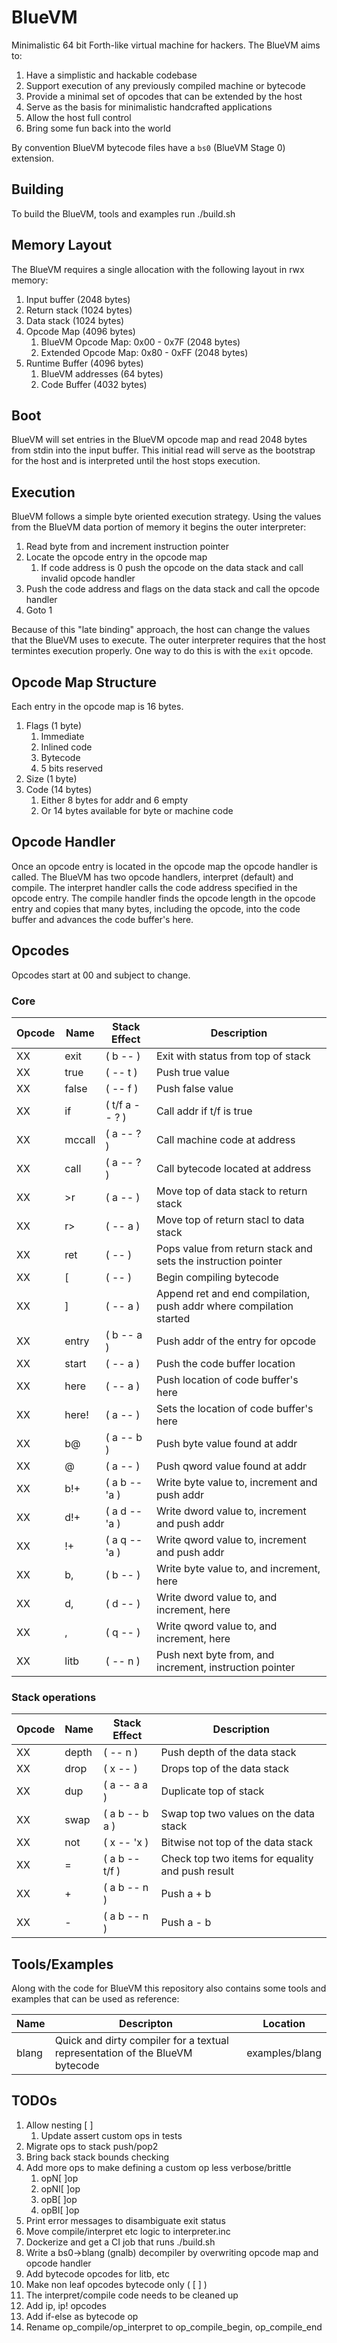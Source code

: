 # BlueVM

Minimalistic 64 bit Forth-like virtual machine for hackers. The BlueVM aims to:

1. Have a simplistic and hackable codebase
1. Support execution of any previously compiled machine or bytecode
1. Provide a minimal set of opcodes that can be extended by the host
1. Serve as the basis for minimalistic handcrafted applications
1. Allow the host full control
1. Bring some fun back into the world

By convention BlueVM bytecode files have a `bs0` (BlueVM Stage 0) extension.

## Building

To build the BlueVM, tools and examples run ./build.sh

## Memory Layout

The BlueVM requires a single allocation with the following layout in rwx memory:

1. Input buffer (2048 bytes)
1. Return stack (1024 bytes)
1. Data stack (1024 bytes)
1. Opcode Map (4096 bytes)
   1. BlueVM Opcode Map: 0x00 - 0x7F (2048 bytes)
   1. Extended Opcode Map: 0x80 - 0xFF (2048 bytes)
1. Runtime Buffer (4096 bytes)
   1. BlueVM addresses (64 bytes)
   1. Code Buffer (4032 bytes)

## Boot

BlueVM will set entries in the BlueVM opcode map and read 2048 bytes from stdin into the input buffer. This
initial read will serve as the bootstrap for the host and is interpreted until the host stops execution.

## Execution

BlueVM follows a simple byte oriented execution strategy. Using the values from the BlueVM data portion of memory
it begins the outer interpreter:

1. Read byte from and increment instruction pointer
1. Locate the opcode entry in the opcode map
   1. If code address is 0 push the opcode on the data stack and call invalid opcode handler
1. Push the code address and flags on the data stack and call the opcode handler
1. Goto 1

Because of this "late binding" approach, the host can change the values that the BlueVM uses to execute. The outer
interpreter requires that the host termintes execution properly. One way to do this is with the `exit` opcode.

## Opcode Map Structure

Each entry in the opcode map is 16 bytes.

1. Flags (1 byte)
   1. Immediate
   1. Inlined code
   1. Bytecode
   1. 5 bits reserved
1. Size (1 byte)
1. Code (14 bytes)
   1. Either 8 bytes for addr and 6 empty
   1. Or 14 bytes available for byte or machine code

## Opcode Handler

Once an opcode entry is located in the opcode map the opcode handler is called. The BlueVM has two opcode handlers,
interpret (default) and compile. The interpret handler calls the code address specified in the opcode entry. The
compile handler finds the opcode length in the opcode entry and copies that many bytes, including the opcode, into
the code buffer and advances the code buffer's here.

## Opcodes

Opcodes start at 00 and subject to change.

### Core

| Opcode | Name | Stack Effect | Description |
|----|----|----|----|
| XX | exit | ( b -- ) | Exit with status from top of stack |
| XX | true | ( -- t ) | Push true value |
| XX | false | ( -- f ) | Push false value |
| XX | if | ( t/f a -- ? ) | Call addr if t/f is true |
| XX | mccall | ( a -- ? ) | Call machine code at address |
| XX | call | ( a -- ? ) | Call bytecode located at address |
| XX | >r | ( a -- ) | Move top of data stack to return stack |
| XX | r> | ( -- a ) | Move top of return stacl to data stack |
| XX | ret | ( -- ) | Pops value from return stack and sets the instruction pointer |
| XX | [ | ( -- ) | Begin compiling bytecode |
| XX | ] | ( -- a ) | Append ret and end compilation, push addr where compilation started |
| XX | entry | ( b -- a ) | Push addr of the entry for opcode |
| XX | start | ( -- a ) | Push the code buffer location |
| XX | here | ( -- a ) | Push location of code buffer's here |
| XX | here! | ( a -- ) | Sets the location of code buffer's here |
| XX | b@ | ( a -- b ) | Push byte value found at addr |
| XX | @ | ( a -- ) | Push qword value found at addr |
| XX | b!+ | ( a b -- 'a ) | Write byte value to, increment and push addr |
| XX | d!+ | ( a d -- 'a ) | Write dword value to, increment and push addr |
| XX | !+ | ( a q -- 'a ) | Write qword value to, increment and push addr |
| XX | b, | ( b -- ) | Write byte value to, and increment, here |
| XX | d, | ( d -- ) | Write dword value to, and increment, here |
| XX | , | ( q -- ) | Write qword value to, and increment, here |
| XX | litb | ( -- n ) | Push next byte from, and increment, instruction pointer |

### Stack operations

| Opcode | Name | Stack Effect | Description |
|----|----|----|----|
| XX | depth | ( -- n ) | Push depth of the data stack |
| XX | drop | ( x -- ) | Drops top of the data stack |
| XX | dup | ( a -- a a ) | Duplicate top of stack |
| XX | swap | ( a b -- b a ) | Swap top two values on the data stack |
| XX | not | ( x -- 'x ) | Bitwise not top of the data stack |
| XX | = | ( a b -- t/f ) | Check top two items for equality and push result |
| XX | + | ( a b -- n ) | Push a + b |
| XX | - | ( a b -- n ) | Push a - b |

## Tools/Examples

Along with the code for BlueVM this repository also contains some tools and examples that can be used as reference:

| Name | Descripton | Location |
|----|----|----|
| blang | Quick and dirty compiler for a textual representation of the BlueVM bytecode | examples/blang |

## TODOs

1. Allow nesting [ ]
   1. Update assert custom ops in tests
1. Migrate ops to stack push/pop2
1. Bring back stack bounds checking
1. Add more ops to make defining a custom op less verbose/brittle
   1. opN[ ]op
   1. opNI[ ]op
   1. opB[ ]op
   1. opBI[ ]op
1. Print error messages to disambiguate exit status
1. Move compile/interpret etc logic to interpreter.inc
1. Dockerize and get a CI job that runs ./build.sh
1. Write a bs0->blang (gnalb) decompiler by overwriting opcode map and opcode handler
1. Add bytecode opcodes for litb, etc
1. Make non leaf opcodes bytecode only ( [ ] )
1. The interpret/compile code needs to be cleaned up
1. Add ip, ip! opcodes
1. Add if-else as bytecode op
1. Rename op_compile/op_interpret to op_compile_begin, op_compile_end
